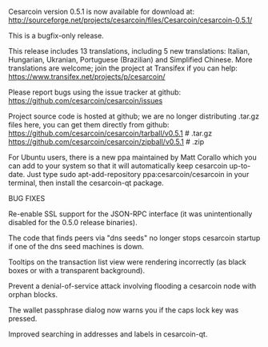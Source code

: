 Cesarcoin version 0.5.1 is now available for download at:
http://sourceforge.net/projects/cesarcoin/files/Cesarcoin/cesarcoin-0.5.1/

This is a bugfix-only release.

This release includes 13 translations, including 5 new translations:
Italian, Hungarian, Ukranian, Portuguese (Brazilian) and Simplified Chinese.
More translations are welcome; join the project at Transifex if you can help:
https://www.transifex.net/projects/p/cesarcoin/

Please report bugs using the issue tracker at github:
https://github.com/cesarcoin/cesarcoin/issues

Project source code is hosted at github; we are no longer
distributing .tar.gz files here, you can get them
directly from github:
https://github.com/cesarcoin/cesarcoin/tarball/v0.5.1  # .tar.gz
https://github.com/cesarcoin/cesarcoin/zipball/v0.5.1  # .zip

For Ubuntu users, there is a new ppa maintained by Matt Corallo which
you can add to your system so that it will automatically keep
cesarcoin up-to-date.  Just type
sudo apt-add-repository ppa:cesarcoin/cesarcoin
in your terminal, then install the cesarcoin-qt package.


BUG FIXES

Re-enable SSL support for the JSON-RPC interface (it was unintentionally
disabled for the 0.5.0 release binaries).

The code that finds peers via "dns seeds" no longer stops cesarcoin startup
if one of the dns seed machines is down.

Tooltips on the transaction list view were rendering incorrectly (as black boxes
or with a transparent background).

Prevent a denial-of-service attack involving flooding a cesarcoin node with
orphan blocks.

The wallet passphrase dialog now warns you if the caps lock key was pressed.

Improved searching in addresses and labels in cesarcoin-qt.
